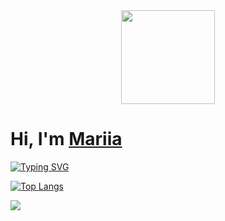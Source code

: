 <div id="header" align="center">
  <img src="https://media.giphy.com/media/v1.Y2lkPWVjZjA1ZTQ3aXFiZ2trMjFmOGR4a3NibWwxNW42ZmpibHl2ZzJnaHZwYmY3anB5MiZlcD12MV9naWZzX3NlYXJjaCZjdD1n/PeOnYlW8AmjcQEc2bZ/giphy.gif" width="150"/>
</div>

# Hi, I'm [Mariia](https://t.me/marshrutkatg)

[![Typing SVG](https://readme-typing-svg.herokuapp.com?color=%b8b5bd&lines=Computer+science+MEPhI+student)](https://git.io/typing-svg)

[![Top Langs](https://github-readme-stats.vercel.app/api/top-langs/?username=mariiamonk&layout=compact)](https://github.com/mariiamonk/github-readme-stats) 

![](https://github-profile-summary-cards.vercel.app/api/cards/profile-details?username=mariiamonk&theme=solarized_dark)

